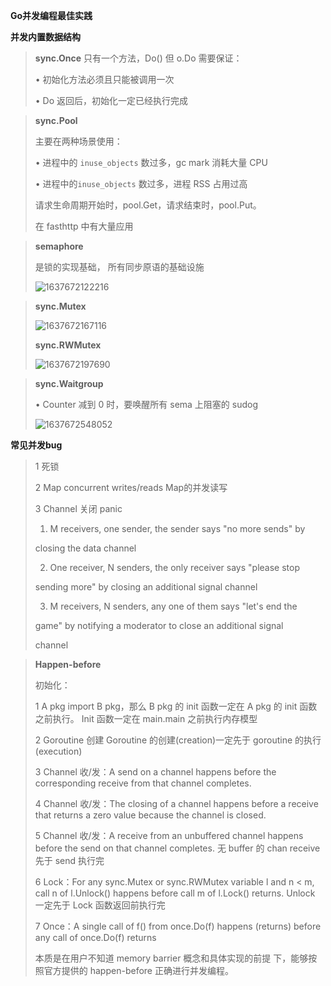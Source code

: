 **Go并发编程最佳实践**

**并发内置数据结构**

> **sync.Once** 只有⼀个⽅法，Do() 但 o.Do 需要保证： 
>
> • 初始化⽅法必须且只能被调⽤⼀次 
>
> • Do 返回后，初始化⼀定已经执⾏完成

> **sync.Pool**  
>
> 主要在两种场景使⽤： 
>
> • 进程中的 `inuse_objects` 数过多，gc mark 消耗⼤量 CPU 
>
> • 进程中的`inuse_objects` 数过多，进程 RSS 占⽤过⾼ 
>
> 请求⽣命周期开始时，pool.Get，请求结束时，pool.Put。 
>
> 在 fasthttp 中有⼤量应⽤

> **semaphore**  
>
> 是锁的实现基础， 所有同步原语的基础设施
>
> ![1637672122216](F:\markdown笔记\Go高级工程师实战\image\1637672122216.png)

> **sync.Mutex**
>
> ![1637672167116](F:\markdown笔记\Go高级工程师实战\image\1637672167116.png)
>
> **sync.RWMutex**
>
> ![1637672197690](F:\markdown笔记\Go高级工程师实战\image\1637672197690.png)

> **sync.Waitgroup** 
>
> • Counter 减到 0 时，要唤醒所有 sema 上阻塞的 sudog
>
> ![1637672548052](F:\markdown笔记\Go高级工程师实战\image\1637672548052.png)

**常⻅并发bug**

> 1 死锁
>
> 2 Map concurrent writes/reads  Map的并发读写
>
> 3 Channel 关闭 panic  
>
> 1. M receivers, one sender, the sender says "no more sends" by  
>
> closing the data channel  
>
> 2. One receiver, N senders, the only receiver says "please stop  
>
> sending more" by closing an additional signal channel  
>
> 3. M receivers, N senders, any one of them says "let's end the  
>
> game" by notifying a moderator to close an additional signal  
>
> channel

> **Happen-before** 
>
> 初始化： 
>
> 1 A pkg import B pkg，那么 B pkg 的 init 函数⼀定在 A pkg 的 init 函数之前执⾏。 Init 函数⼀定在 main.main 之前执⾏内存模型 
>
> 2 Goroutine 创建 Goroutine 的创建(creation)⼀定先于 goroutine 的执⾏ (execution) 
>
> 3 Channel 收/发：A send on a channel happens before the corresponding receive from that channel completes. 
>
> 4 Channel 收/发：The closing of a channel happens before a receive that returns a zero value because the channel is  closed. 
>
> 5 Channel 收/发：A receive from an unbuffered channel happens before the send on that channel completes. ⽆ buffer 的 chan receive 先于 send 执⾏完
>
> 6 Lock：For any sync.Mutex or sync.RWMutex variable l and  n < m, call n of l.Unlock() happens before call m of l.Lock()  returns.  Unlock ⼀定先于 Lock 函数返回前执⾏完
>
> 7 Once：A single call of f() from once.Do(f) happens (returns)  before any call of once.Do(f) returns
>
> 本质是在⽤户不知道 memory barrier 概念和具体实现的前提 下，能够按照官⽅提供的 happen-before 正确进⾏并发编程。
